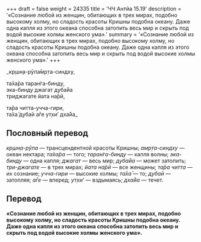 +++
draft = false
weight = 24335
title = 'ЧЧ Антйа 15.19'
description = '«Сознание любой из женщин, обитающих в трех мирах, подобно высокому холму, но сладость красоты Кришны подобна океану. Даже одна капля из этого океана способна затопить весь мир и скрыть под водой высокие холмы женского ума».'
summary = '«Сознание любой из женщин, обитающих в трех мирах, подобно высокому холму, но сладость красоты Кришны подобна океану. Даже одна капля из этого океана способна затопить весь мир и скрыть под водой высокие холмы женского ума».'
+++

_кр̣шн̣а-рӯпа̄мр̣та-синдху,  
  
та̄ха̄ра таран̇га-бинду,  
эка-бинду джагат д̣уба̄йа  
триджагате йата на̄рӣ,  
  
та̄ра читта-учча-гири,  
та̄ха̄ д̣уба̄и а̄ге ут̣хи’ дха̄йа_

## Пословный перевод

_кр̣шн̣а_\-_рӯпа_ — трансцендентной красоты Кришны; _амр̣та_\-_синдху_ — океан нектара; _та̄ха̄ра_ — того; _таран̇га_\-_бинду_ — капля волны; _эка_\-_бинду_ — одна капля; _джагат_ — весь мир; _д̣уба̄йа_ — может затопить; _три_\-_джагате_ — в трех мирах; _йата_ _на̄рӣ_ — все женщины; _та̄ра_ _читта_ — их сознание; _учча_\-_гири_ — высокие холмы; _та̄ха̄_ — то; _д̣уба̄и_ — затопляя; _а̄ге_ — вперед; _ут̣хи’_ — вздымаясь; _дха̄йа_ — течет.

## Перевод

**«Сознание любой из женщин, обитающих в трех мирах, подобно высокому холму, но сладость красоты Кришны подобна океану. Даже одна капля из этого океана способна затопить весь мир и скрыть под водой высокие холмы женского ума».**
